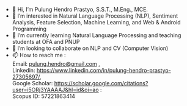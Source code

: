 - 👋 Hi, I’m Pulung Hendro Prastyo, S.S.T., M.Eng., MCE.
- 👀 I’m interested in Natural Language Processing (NLP), Sentiment Analysis, Feature Selection, Machine Learning, and Web & Android Programming
- 🌱 I’m currently learning Natural Language Processing and teaching students at OFA and PNUP
- 💞️ I’m looking to collaborate on NLP and CV (Computer Vision)
- 📫 How to reach me : 
  <br> Email: pulung.hendro@gmail.com , <br> Linkedin: https://www.linkedin.com/in/pulung-hendro-prastyo-27305697/, <br> Google Scholar: https://scholar.google.com/citations?user=i5ORj3YAAAAJ&hl=id&oi=ao : <br> Scopus ID: 57221863414


<!---
pulunghendroprastyo/pulunghendroprastyo is a ✨ special ✨ repository because its `README.md` (this file) appears on your GitHub profile.
You can click the Preview link to take a look at your changes.
--->
